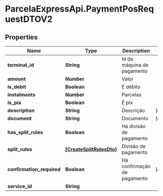 # ParcelaExpressApi.PaymentPosRequestDTOV2

## Properties

Name | Type | Description | Notes
------------ | ------------- | ------------- | -------------
**terminal_id** | **String** | Id da máquina de pagamento | 
**amount** | **Number** | Valor | 
**is_debit** | **Boolean** | É débito | 
**instalments** | **Number** | Parcelas | 
**is_pix** | **Boolean** | É pix | 
**description** | **String** | Descrição | [optional] 
**document** | **String** | Documento | [optional] 
**has_split_rules** | **Boolean** | Há divisão de pagamento | 
**split_rules** | [**[CreateSplitRulesDto]**](CreateSplitRulesDto.md) | Divisão de pagamento | 
**confirmation_required** | **Boolean** | Há confirmação de pagamento | [optional] 
**service_id** | **String** |  | 


